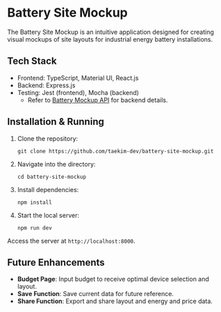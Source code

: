 # Battery Site Mockup

The Battery Site Mockup is an intuitive application designed for creating visual mockups of site layouts for industrial energy battery installations.

## Tech Stack
- Frontend: TypeScript, Material UI, React.js
- Backend: Express.js 
- Testing: Jest (frontend), Mocha (backend)
  - Refer to [Battery Mockup API](https://github.com/taekim-dev/battery-mockup-api) for backend details.

## Installation & Running

1. Clone the repository:
    ```
    git clone https://github.com/taekim-dev/battery-site-mockup.git
    ```
2. Navigate into the directory:
    ```
    cd battery-site-mockup
    ```
3. Install dependencies:
    ```
    npm install
    ```
4. Start the local server:
    ```
    npm run dev
    ```
Access the server at `http://localhost:8000`.

## Future Enhancements
- **Budget Page**: Input budget to receive optimal device selection and layout.
- **Save Function**: Save current data for future reference.
- **Share Function**: Export and share layout and energy and price data.  
